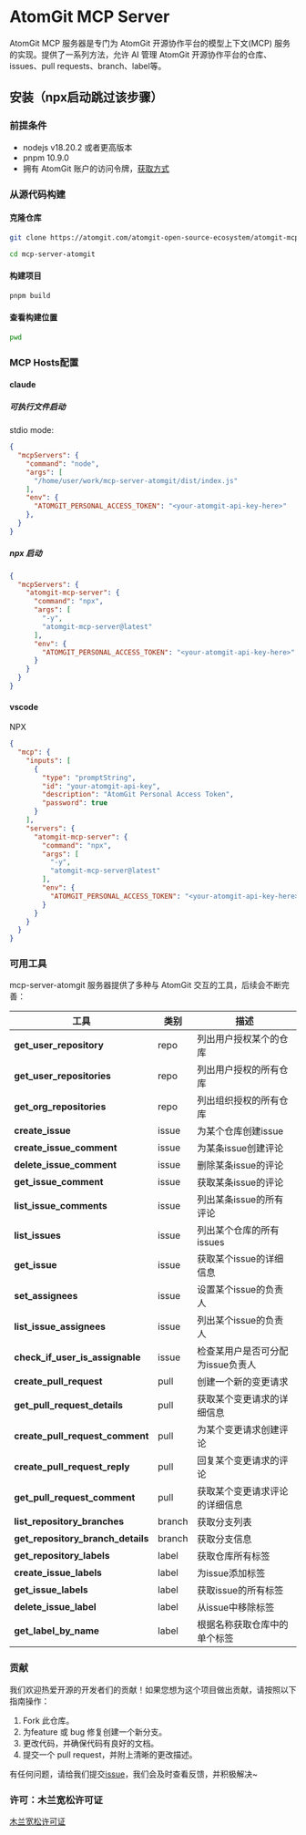 # AtomGit MCP Server

AtomGit MCP 服务器是专门为 AtomGit 开源协作平台的模型上下文(MCP) 服务的实现。提供了一系列方法，允许 AI 管理 AtomGit 开源协作平台的仓库、issues、pull requests、branch、label等。


## 安装（npx启动跳过该步骤）

### 前提条件
- nodejs v18.20.2 或者更高版本
- pnpm 10.9.0
- 拥有 AtomGit 账户的访问令牌，[获取方式](https://docs.atomgit.com/user/pats)

### 从源代码构建

#### 克隆仓库
``` bash
git clone https://atomgit.com/atomgit-open-source-ecosystem/atomgit-mcp-server.git

cd mcp-server-atomgit
```

#### 构建项目
```bash
pnpm build
```

#### 查看构建位置
```bash
pwd
```

### MCP Hosts配置

#### claude 
##### 可执行文件启动
stdio mode:
```json
{
  "mcpServers": {
    "command": "node",
    "args": [
      "/home/user/work/mcp-server-atomgit/dist/index.js"
    ],
    "env": {
      "ATOMGIT_PERSONAL_ACCESS_TOKEN": "<your-atomgit-api-key-here>"
    },
  }
}
```

##### npx 启动
```json
{
  "mcpServers": {
    "atomgit-mcp-server": {
      "command": "npx",
      "args": [
        "-y",
        "atomgit-mcp-server@latest"
      ],
      "env": {
        "ATOMGIT_PERSONAL_ACCESS_TOKEN": "<your-atomgit-api-key-here>"
      }
    }
  }
}
```
#### vscode

NPX
``` json
{
  "mcp": {
    "inputs": [
      {
        "type": "promptString",
        "id": "your-atomgit-api-key",
        "description": "AtomGit Personal Access Token",
        "password": true
      }
    ],
    "servers": {
      "atomgit-mcp-server": {
        "command": "npx",
        "args": [
          "-y",
          "atomgit-mcp-server@latest"
        ],
        "env": {
          "ATOMGIT_PERSONAL_ACCESS_TOKEN": "<your-atomgit-api-key-here>"
        }
      }
    }
  }
}
```


### 可用工具

mcp-server-atomgit 服务器提供了多种与 AtomGit 交互的工具，后续会不断完善：

| 工具                         | 类别           | 描述            |
|-----------------------------|-------------|------------------|
| **get_user_repository**     | repo         | 列出用户授权某个的仓库   |
| **get_user_repositories**   | repo         | 列出用户授权的所有仓库   |
| **get_org_repositories**    | repo         | 列出组织授权的所有仓库   |
| **create_issue**            | issue       | 为某个仓库创建issue     |
| **create_issue_comment**    | issue        | 为某条issue创建评论    |
| **delete_issue_comment**    | issue        | 删除某条issue的评论    |
| **get_issue_comment**       | issue        | 获取某条issue的评论    |
| **list_issue_comments**     | issue        | 列出某条issue的所有评论 |
| **list_issues**             | issue        | 列出某个仓库的所有issues |
| **get_issue**               | issue        | 获取某个issue的详细信息 |
| **set_assignees**           | issue        | 设置某个issue的负责人   |
| **list_issue_assignees**    | issue        | 列出某个issue的负责人   |
| **check_if_user_is_assignable** | issue    | 检查某用户是否可分配为issue负责人 |
| **create_pull_request**         | pull     | 创建一个新的变更请求            |
| **get_pull_request_details**    | pull     | 获取某个变更请求的详细信息      |
| **create_pull_request_comment** | pull     | 为某个变更请求创建评论          |
| **create_pull_request_reply**   | pull     | 回复某个变更请求的评论          |
| **get_pull_request_comment**    | pull     | 获取某个变更请求评论的详细信息  |
| **list_repository_branches**    | branch   | 获取分支列表                 |
| **get_repository_branch_details** | branch  | 获取分支信息                 |
| **get_repository_labels**         |  label  | 获取仓库所有标签              |
| **create_issue_labels**           |  label  | 为issue添加标签              |
| **get_issue_labels**              | label   | 获取issue的所有标签           |
| **delete_issue_label**            |  label  | 从issue中移除标签             |
| **get_label_by_name**             |  label  | 根据名称获取仓库中的单个标签     |

### 贡献

我们欢迎热爱开源的开发者们的贡献！如果您想为这个项目做出贡献，请按照以下指南操作：

1. Fork 此仓库。
2. 为feature 或 bug 修复创建一个新分支。
3. 更改代码，并确保代码有良好的文档。
4. 提交一个 pull request，并附上清晰的更改描述。

有任何问题，请给我们提交[issue](https://atomgit.com/atomgit-open-source-ecosystem/atomgit-mcp-server/issues)，我们会及时查看反馈，并积极解决~

### 许可：木兰宽松许可证
[木兰宽松许可证](./license)